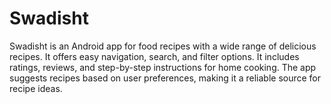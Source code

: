 # Swadisht
Swadisht is an Android app for food recipes with a wide range of delicious recipes. It offers easy navigation, search, and filter options. It includes ratings, reviews, and step-by-step instructions for home cooking. The app suggests recipes based on user preferences, making it a reliable source for recipe ideas.
